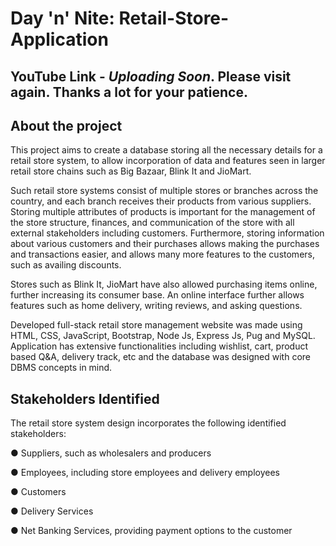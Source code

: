 # Day 'n' Nite: Retail-Store-Application

##  YouTube Link - *Uploading Soon*. Please visit again. Thanks a lot for your patience.

## About the project
This project aims to create a database storing all the necessary details for a retail store system, to allow incorporation of data and features seen in larger retail store chains such as Big Bazaar, Blink It and JioMart.

Such retail store systems consist of multiple stores or branches across the country, and each branch receives their products from various suppliers. Storing multiple attributes of products is important for the management of the store structure, finances, and communication of the store with all external stakeholders including customers. Furthermore, storing information about various customers and their purchases allows making the purchases and transactions easier, and allows many more features to the customers, such as availing discounts.

Stores such as Blink It, JioMart have also allowed purchasing items online, further increasing its consumer base.
An online interface further allows features such as home delivery, writing reviews, and asking questions.

Developed full-stack retail store management website was made using HTML, CSS, JavaScript, Bootstrap, Node Js, Express Js, Pug and MySQL. Application has extensive functionalities including wishlist, cart, product based Q&amp;A, delivery track, etc and the database was designed with core DBMS concepts in mind.

## Stakeholders Identified
The retail store system design incorporates the following identified stakeholders:

● Suppliers, such as wholesalers and producers

● Employees, including store employees and delivery employees

● Customers

● Delivery Services

● Net Banking Services, providing payment options to the customer
